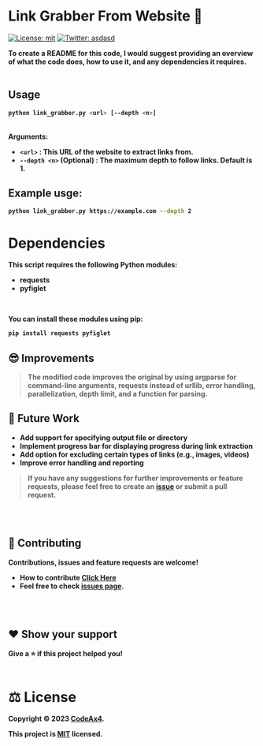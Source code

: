 # Link Grabber From Website 👋
[![License: mit](https://img.shields.io/badge/License-mit-yellow.svg)](LICENCE.MD)
[![Twitter: asdasd](https://img.shields.io/twitter/follow/CodeAx4.svg?style=social)](https://twitter.com/CodeAx4)

<b> To create a README for this code, I would suggest providing an overview of what the code does, how to use it, and any dependencies it requires. <b>
<br>
<br>

## Usage
```sh
python link_grabber.py <url> [--depth <n>]
```
<br>
Arguments:

* `<url>`                  : This URL of the website to extract links from.
* `--depth <n>` (Optional) : The maximum depth to follow links. Default is 1.

## Example usge:
```sh
python link_grabber.py https://example.com --depth 2
```

# Dependencies
This script requires the following Python modules:
* requests
* pyfiglet
<br>

<b> You can install these modules using pip: </b>

```sh
pip install requests pyfiglet
```

## 😎 Improvements
> The modified code improves the original by using argparse for command-line arguments, requests instead of urllib, error handling, parallelization, depth limit, and a function for parsing. <br>

## 🚀 Future Work
- Add support for specifying output file or directory
- Implement progress bar for displaying progress during link extraction
- Add option for excluding certain types of links (e.g., images, videos)
- Improve error handling and reporting

> If you have any suggestions for further improvements or feature requests, please feel free to create an [issue](https://github.com/CodeAx1avek/Link-extractor-from-url/pulls) or submit a pull request.
<br>
<br>

## 🤝 Contributing

Contributions, issues and feature requests are welcome!

- How to contribute [Click Here](CONTRIBUTING.md)
- Feel free to check [issues page](https://github.com/CodeAx1avek/Link-extractor-from-url/pulls).
<br>
<br>

## ❤️ Show your support
Give a ⭐️ if this project helped you!
<br>
<br>

# ⚖️ License

Copyright © 2023 [CodeAx4](https://github.com/CodeAx1avek).

This project is [MIT]() licensed.